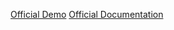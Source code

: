 [Official Demo](https://ngx-canvas.github.io/demo)
[Official Documentation](https://ngx-canvas.github.io/sdk)